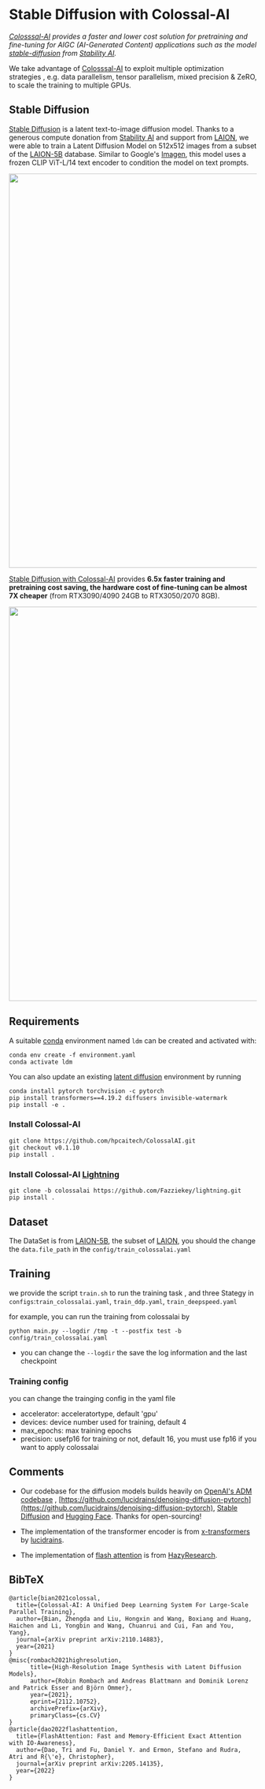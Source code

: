 # Stable Diffusion with Colossal-AI
*[Colosssal-AI](https://github.com/hpcaitech/ColossalAI) provides a faster and lower cost solution for pretraining and 
fine-tuning for AIGC (AI-Generated Content) applications such as the model [stable-diffusion](https://github.com/CompVis/stable-diffusion) from [Stability AI](https://stability.ai/).* 

We take advantage of [Colosssal-AI](https://github.com/hpcaitech/ColossalAI) to exploit multiple optimization strategies
, e.g. data parallelism, tensor parallelism, mixed precision & ZeRO, to scale the training to multiple GPUs.

## Stable Diffusion
[Stable Diffusion](https://huggingface.co/CompVis/stable-diffusion) is a latent text-to-image diffusion
model.
Thanks to a generous compute donation from [Stability AI](https://stability.ai/) and support from [LAION](https://laion.ai/), we were able to train a Latent Diffusion Model on 512x512 images from a subset of the [LAION-5B](https://laion.ai/blog/laion-5b/) database. 
Similar to Google's [Imagen](https://arxiv.org/abs/2205.11487), 
this model uses a frozen CLIP ViT-L/14 text encoder to condition the model on text prompts.

<p id="diffusion_train" align="center">
<img src="https://raw.githubusercontent.com/hpcaitech/public_assets/main/colossalai/img/diffusion_train.png" width=800/>
</p>

[Stable Diffusion with Colossal-AI](https://github.com/hpcaitech/ColossalAI/tree/main/examples/images/diffusion) provides **6.5x faster training and pretraining cost saving, the hardware cost of fine-tuning can be almost 7X cheaper** (from RTX3090/4090 24GB to RTX3050/2070 8GB).

<p id="diffusion_demo" align="center">
<img src="https://raw.githubusercontent.com/hpcaitech/public_assets/main/colossalai/img/diffusion_demo.png" width=800/>
</p>

## Requirements
A suitable [conda](https://conda.io/) environment named `ldm` can be created
and activated with:

```
conda env create -f environment.yaml
conda activate ldm
```

You can also update an existing [latent diffusion](https://github.com/CompVis/latent-diffusion) environment by running

```
conda install pytorch torchvision -c pytorch
pip install transformers==4.19.2 diffusers invisible-watermark
pip install -e .
``` 

### Install Colossal-AI

```
git clone https://github.com/hpcaitech/ColossalAI.git
git checkout v0.1.10
pip install .
```

### Install Colossal-AI [Lightning](https://github.com/Lightning-AI/lightning)
```
git clone -b colossalai https://github.com/Fazziekey/lightning.git
pip install .
```

## Dataset
The DataSet is from [LAION-5B](https://laion.ai/blog/laion-5b/), the subset of [LAION](https://laion.ai/), 
you should the change the `data.file_path` in the `config/train_colossalai.yaml`

## Training

we provide the script `train.sh` to run the training task , and three Stategy in `configs`:`train_colossalai.yaml`, `train_ddp.yaml`, `train_deepspeed.yaml`

for example, you can run the training from colossalai by
```
python main.py --logdir /tmp -t --postfix test -b config/train_colossalai.yaml 
```

- you can change the `--logdir` the save the log information and the last checkpoint

### Training config
you can change the trainging config in the yaml file

- accelerator: acceleratortype, default 'gpu' 
- devices: device number used for training, default 4
- max_epochs: max training epochs
- precision: usefp16 for training or not, default 16, you must use fp16 if you want to apply colossalai


## Comments 

- Our codebase for the diffusion models builds heavily on [OpenAI's ADM codebase](https://github.com/openai/guided-diffusion)
, [https://github.com/lucidrains/denoising-diffusion-pytorch](https://github.com/lucidrains/denoising-diffusion-pytorch),
[Stable Diffusion](https://github.com/CompVis/stable-diffusion) and [Hugging Face](https://huggingface.co/CompVis/stable-diffusion). 
Thanks for open-sourcing!

- The implementation of the transformer encoder is from [x-transformers](https://github.com/lucidrains/x-transformers) by [lucidrains](https://github.com/lucidrains?tab=repositories). 

- The implementation of [flash attention](https://github.com/HazyResearch/flash-attention) is from [HazyResearch](https://github.com/HazyResearch). 

## BibTeX

```
@article{bian2021colossal,
  title={Colossal-AI: A Unified Deep Learning System For Large-Scale Parallel Training},
  author={Bian, Zhengda and Liu, Hongxin and Wang, Boxiang and Huang, Haichen and Li, Yongbin and Wang, Chuanrui and Cui, Fan and You, Yang},
  journal={arXiv preprint arXiv:2110.14883},
  year={2021}
}
@misc{rombach2021highresolution,
      title={High-Resolution Image Synthesis with Latent Diffusion Models}, 
      author={Robin Rombach and Andreas Blattmann and Dominik Lorenz and Patrick Esser and Björn Ommer},
      year={2021},
      eprint={2112.10752},
      archivePrefix={arXiv},
      primaryClass={cs.CV}
}
@article{dao2022flashattention,
  title={FlashAttention: Fast and Memory-Efficient Exact Attention with IO-Awareness},
  author={Dao, Tri and Fu, Daniel Y. and Ermon, Stefano and Rudra, Atri and R{\'e}, Christopher},
  journal={arXiv preprint arXiv:2205.14135},
  year={2022}
}
```


